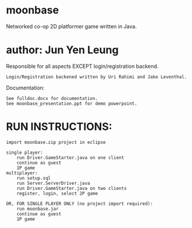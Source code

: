 # moonbase

Networked co-op 2D platformer game written in Java.

# author: Jun Yen Leung

Responsible for all aspects EXCEPT login/registration backend.

	Login/Registration backened written by Uri Rahimi and Jake Leventhal.

Documentation:

	See fulldoc.docx for documentation.
	See moonbase_presentation.ppt for demo powerpoint.
	
# RUN INSTRUCTIONS:
	import moonbase.zip project in eclipse
	
	single player:
		run Driver.GameStarter.java on one client
		continue as guest
		1P game
	multiplayer:
		run setup.sql
		run Server.ServerDriver.java
		run Driver.GameStarter.java on two clients
		register, login, select 2P game
		
	OR, FOR SINGLE PLAYER ONLY (no project import required):
		run moonbase.jar
		continue as guest
		1P game
